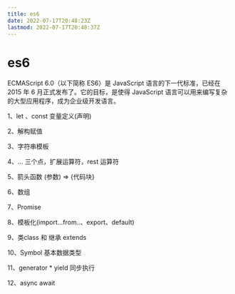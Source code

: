 ```yaml
---
title: es6
date: 2022-07-17T20:48:23Z
lastmod: 2022-07-17T20:48:37Z
---
```


# es6

ECMAScript 6.0（以下简称 ES6）是 JavaScript 语言的下一代标准，已经在 2015 年 6 月正式发布了。它的目标，是使得 JavaScript 语言可以用来编写复杂的大型应用程序，成为企业级开发语言。

1、let 、const  变量定义(声明)

2、解构赋值

3、字符串模板

4、...  三个点，扩展运算符，rest 运算符

5、箭头函数  (参数) => {代码块}

6、数组

7、Promise

8、模板化(import...from..、export、default)

9、类class 和 继承 extends

10、Symbol  基本数据类型

11、generator   *  yield  同步执行

12、async  await
